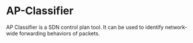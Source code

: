 # AP-Classifier

AP Classifier is a SDN control plan tool. It can be used to identify network-wide forwarding behaviors of packets. 
